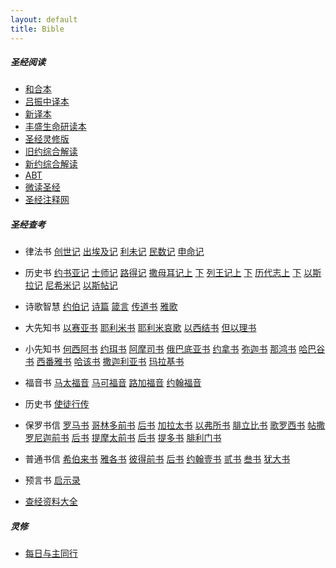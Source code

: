 ```yaml
---
layout: default
title: Bible
---
```

##### 圣经阅读
* [和合本](http://www.godcom.net/hhb/)
* [吕振中译本](http://www.godcom.net/lzz/)
* [新译本](http://www.godcom.net/xinyiben/)
* [丰盛生命研读本](http://www.godcom.net/fsdsm/)
* [圣经灵修版](http://www.jonahome.net/lxbsj/lab/)
* [旧约综合解读](https://cmcbiblereading.com/旧约综合解读/)
* [新约综合解读](https://cmcbiblereading.com/新约综合解读/)
* [ABT](https://abibletool.com)
* [微读圣经](https://wd.bible)
* [圣经注释网](http://ts.zhsw.org/123/z/dgnsj/Books/CD_Commentary/gb/index.html)

##### 圣经查考
* 律法书	  [创世记](1.md) [出埃及记](2.md) [利未记](3.md) [民数记](4.md) [申命记](5.md)
* 历史书    [约书亚记](6.md) [士师记](7.md) [路得记](8.md) [撒母耳记上](9.md) [下](10.md) [列王记上](11.md) [下](12.md) [历代志上](13.md) [下](14.md) [以斯拉记](15.md) [尼希米记](16.md) [以斯帖记](17.md)
* 诗歌智慧  [约伯记](18.md) [诗篇](19.md) [箴言](20.md) [传道书](21.md) [雅歌](22.md)
* 大先知书  [以赛亚书](23.md) [耶利米书](24.md) [耶利米哀歌](25.md) [以西结书](26.md) [但以理书](27.md)
* 小先知书  [何西阿书](28.md) [约珥书](29.md) [阿摩司书](30.md) [俄巴底亚书](31.md) [约拿书](32.md) [弥迦书](33.md) [那鸿书](34.md) [哈巴谷书](35.md) [西番雅书](36.md) [哈该书](37.md) [撒迦利亚书](38.md) [玛拉基书](39.md)
 * 福音书   [马太福音](40.md) [马可福音](41.md) [路加福音](42.md) [约翰福音](43.md)
* 历史书   [使徒行传](44.md)
* 保罗书信   [罗马书](45.md) [哥林多前书](46.md) [后书](47.md) [加拉太书](48.md) [以弗所书](49.md) [腓立比书](50.md) [歌罗西书](51.md) [帖撒罗尼迦前书](52.md) [后书](53.md) [提摩太前书](54.md) [后书](55.md) [提多书](56.md) [腓利门书](57.md)
* 普通书信   [希伯来书](58.md) [雅各书](59.md) [彼得前书](60.md) [后书](61.md) [约翰壹书](62.md) [贰书](63.md) [叁书](64.md) [犹大书](65.md)
* 预言书   [启示录](66.md)

* [查经资料大全](http://www.godcom.net/chajing/index.htm)

##### 灵修
* [每日与主同行](https://wellsofgrace.com/books/devotion/walk_with_Lord/index.htm)
